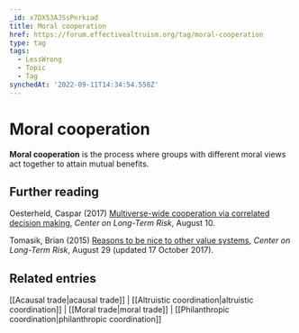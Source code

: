 ```yaml
---
_id: x7DX53AJSsPnrkiad
title: Moral cooperation
href: https://forum.effectivealtruism.org/tag/moral-cooperation
type: tag
tags:
  - LessWrong
  - Topic
  - Tag
synchedAt: '2022-09-11T14:34:54.558Z'
---
```

# Moral cooperation

**Moral cooperation** is the process where groups with different moral views act together to attain mutual benefits.

Further reading
---------------

Oesterheld, Caspar (2017) [Multiverse-wide cooperation via correlated decision making](https://longtermrisk.org/multiverse-wide-cooperation-via-correlated-decision-making/), *Center on Long-Term Risk*, August 10.

Tomasik, Brian (2015) [Reasons to be nice to other value systems](https://longtermrisk.org/reasons-to-be-nice-to-other-value-systems/), *Center on Long-Term Risk*, August 29 (updated 17 October 2017).

Related entries
---------------

[[Acausal trade|acausal trade]] | [[Altruistic coordination|altruistic coordination]] | [[Moral trade|moral trade]] | [[Philanthropic coordination|philanthropic coordination]]